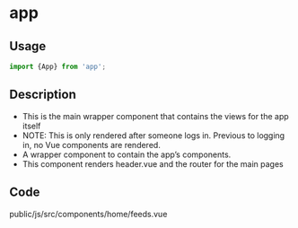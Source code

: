 # app


## Usage
```javascript
import {App} from 'app';
```


## Description
- This is the main wrapper component that contains the views for the app itself
- NOTE: This is only rendered after someone logs in. Previous to logging in, no Vue components are rendered.  
- A wrapper component to contain the app’s components.
- This component renders header.vue and the router for the main pages


## Code
public/js/src/components/home/feeds.vue


